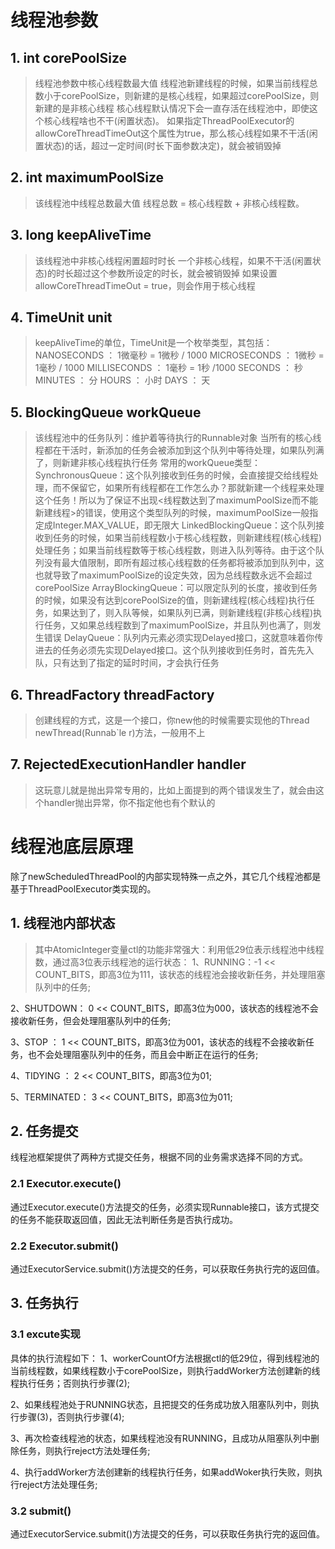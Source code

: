 # 线程池参数
## 1. int corePoolSize
> 线程池参数中核心线程数最大值
  线程池新建线程的时候，如果当前线程总数小于corePoolSize，则新建的是核心线程，如果超过corePoolSize，则新建的是非核心线程
核心线程默认情况下会一直存活在线程池中，即使这个核心线程啥也不干(闲置状态)。
如果指定ThreadPoolExecutor的allowCoreThreadTimeOut这个属性为true，那么核心线程如果不干活(闲置状态)的话，超过一定时间(时长下面参数决定)，就会被销毁掉
## 2. int maximumPoolSize
> 该线程池中线程总数最大值
线程总数 = 核心线程数 + 非核心线程数。
## 3. long keepAliveTime
> 该线程池中非核心线程闲置超时时长
一个非核心线程，如果不干活(闲置状态)的时长超过这个参数所设定的时长，就会被销毁掉
如果设置allowCoreThreadTimeOut = true，则会作用于核心线程
## 4. TimeUnit unit
> keepAliveTime的单位，TimeUnit是一个枚举类型，其包括：
NANOSECONDS ： 1微毫秒 = 1微秒 / 1000
MICROSECONDS ： 1微秒 = 1毫秒 / 1000
MILLISECONDS ： 1毫秒 = 1秒 /1000
SECONDS ： 秒
MINUTES ： 分
HOURS ： 小时
DAYS ： 天
## 5. BlockingQueue<Runnable> workQueue
> 该线程池中的任务队列：维护着等待执行的Runnable对象
当所有的核心线程都在干活时，新添加的任务会被添加到这个队列中等待处理，如果队列满了，则新建非核心线程执行任务
常用的workQueue类型：
SynchronousQueue：这个队列接收到任务的时候，会直接提交给线程处理，而不保留它，如果所有线程都在工作怎么办？那就新建一个线程来处理这个任务！所以为了保证不出现<线程数达到了maximumPoolSize而不能新建线程>的错误，使用这个类型队列的时候，maximumPoolSize一般指定成Integer.MAX_VALUE，即无限大
LinkedBlockingQueue：这个队列接收到任务的时候，如果当前线程数小于核心线程数，则新建线程(核心线程)处理任务；如果当前线程数等于核心线程数，则进入队列等待。由于这个队列没有最大值限制，即所有超过核心线程数的任务都将被添加到队列中，这也就导致了maximumPoolSize的设定失效，因为总线程数永远不会超过corePoolSize
ArrayBlockingQueue：可以限定队列的长度，接收到任务的时候，如果没有达到corePoolSize的值，则新建线程(核心线程)执行任务，如果达到了，则入队等候，如果队列已满，则新建线程(非核心线程)执行任务，又如果总线程数到了maximumPoolSize，并且队列也满了，则发生错误
DelayQueue：队列内元素必须实现Delayed接口，这就意味着你传进去的任务必须先实现Delayed接口。这个队列接收到任务时，首先先入队，只有达到了指定的延时时间，才会执行任务
## 6. ThreadFactory threadFactory
> 创建线程的方式，这是一个接口，你new他的时候需要实现他的Thread newThread(Runnab`le r)方法，一般用不上
## 7. RejectedExecutionHandler handler
> 这玩意儿就是抛出异常专用的，比如上面提到的两个错误发生了，就会由这个handler抛出异常，你不指定他也有个默认的
# 线程池底层原理
除了newScheduledThreadPool的内部实现特殊一点之外，其它几个线程池都是基于ThreadPoolExecutor类实现的。
## 1. 线程池内部状态
> 其中AtomicInteger变量ctl的功能非常强大：利用低29位表示线程池中线程数，通过高3位表示线程池的运行状态：
1、RUNNING：-1 << COUNT_BITS，即高3位为111，该状态的线程池会接收新任务，并处理阻塞队列中的任务;  

2、SHUTDOWN： 0 << COUNT_BITS，即高3位为000，该状态的线程池不会接收新任务，但会处理阻塞队列中的任务;  

3、STOP ： 1 << COUNT_BITS，即高3位为001，该状态的线程不会接收新任务，也不会处理阻塞队列中的任务，而且会中断正在运行的任务;  

4、TIDYING ： 2 << COUNT_BITS，即高3位为01;  

5、TERMINATED： 3 << COUNT_BITS，即高3位为011;  

## 2. 任务提交
线程池框架提供了两种方式提交任务，根据不同的业务需求选择不同的方式。
### 2.1 Executor.execute()
通过Executor.execute()方法提交的任务，必须实现Runnable接口，该方式提交的任务不能获取返回值，因此无法判断任务是否执行成功。
### 2.2 Executor.submit()
通过ExecutorService.submit()方法提交的任务，可以获取任务执行完的返回值。
## 3. 任务执行
### 3.1 excute实现
具体的执行流程如下：
1、workerCountOf方法根据ctl的低29位，得到线程池的当前线程数，如果线程数小于corePoolSize，则执行addWorker方法创建新的线程执行任务；否则执行步骤(2);  

2、如果线程池处于RUNNING状态，且把提交的任务成功放入阻塞队列中，则执行步骤(3)，否则执行步骤(4);  

3、再次检查线程池的状态，如果线程池没有RUNNING，且成功从阻塞队列中删除任务，则执行reject方法处理任务;  

4、执行addWorker方法创建新的线程执行任务，如果addWoker执行失败，则执行reject方法处理任务;  

### 3.2 submit()
通过ExecutorService.submit()方法提交的任务，可以获取任务执行完的返回值。

